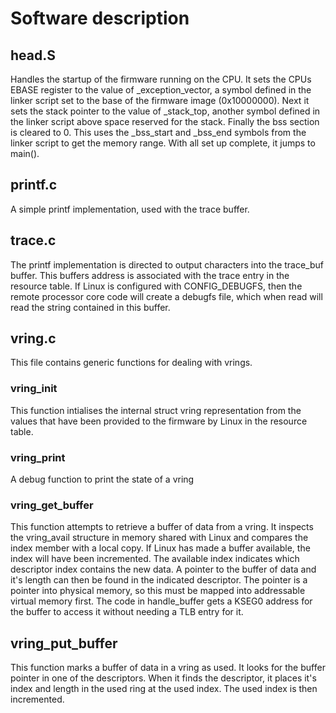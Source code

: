 # Software description

## head.S
Handles the startup of the firmware running on the CPU. It sets the CPUs EBASE register to the value of _exception_vector, a symbol defined in the linker script set to the base of the firmware image (0x10000000). Next it sets the stack pointer to the value of _stack_top, another symbol defined in the linker script above space reserved for the stack. Finally the bss section is cleared to 0. This uses the _bss_start and _bss_end symbols from the linker script to get the memory range. With all set up complete, it jumps to main().

## printf.c
A simple printf implementation, used with the trace buffer.

## trace.c
The printf implementation is directed to output characters into the trace_buf buffer. This buffers address is associated with the trace entry in the resource table. If Linux is configured with CONFIG_DEBUGFS, then the remote processor core code will create a debugfs file, which when read will read the string contained in this buffer.

## vring.c
This file contains generic functions for dealing with vrings.
### vring_init
This function intialises the internal struct vring representation from the values that have been provided to the firmware by Linux in the resource table.
###  vring_print
A debug function to print the state of a vring
###  vring_get_buffer
This function attempts to retrieve a buffer of data from a vring. It inspects the vring_avail structure in memory shared with Linux and compares the index member with a local copy. If Linux has made a buffer available, the index will have been incremented. The available index indicates which descriptor index contains the new data. A pointer to the buffer of data and it's length can then be found in the indicated descriptor. The pointer is a pointer into physical memory, so this must be mapped into addressable virtual memory first. The code in handle_buffer gets a KSEG0 address for the buffer to access it without needing a TLB entry for it.
##  vring_put_buffer
This function marks a buffer of data in a vring as used. It looks for the buffer pointer in one of the descriptors. When it finds the descriptor, it places it's index and length in the used ring at the used index. The used index is then incremented.